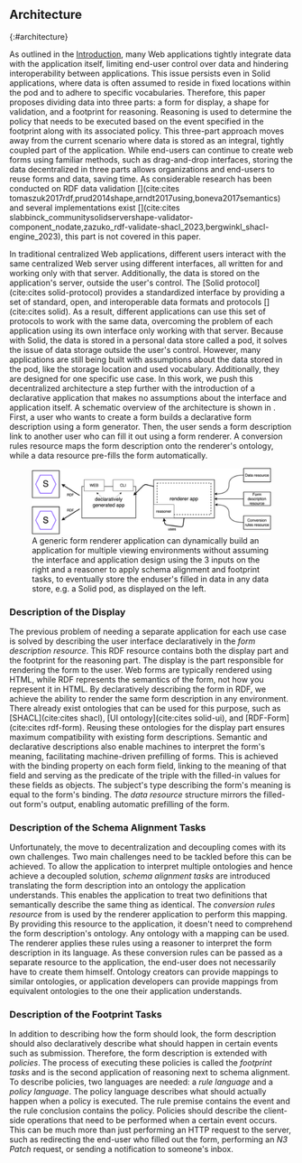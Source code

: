 ## Architecture
{:#architecture}

As outlined in the [Introduction](#introduction), many Web applications tightly integrate data with the application itself, limiting end-user control over data and hindering interoperability between applications.
This issue persists even in Solid applications, where data is often assumed to reside in fixed locations within the pod and to adhere to specific vocabularies.
Therefore, this paper proposes dividing data into three parts: a form for display, a shape for validation, and a footprint for reasoning.
Reasoning is used to determine the policy that needs to be executed based on the event specified in the footprint along with its associated policy.
This three-part approach moves away from the current scenario where data is stored as an integral, tightly coupled part of the application.
While end-users can continue to create web forms using familiar methods, such as drag-and-drop interfaces, storing the data decentralized in three parts allows organizations and end-users to reuse forms and data, saving time.
As considerable research has been conducted on RDF data validation [](cite:cites tomaszuk2017rdf,prud2014shape,arndt2017using,boneva2017semantics) and several implementations exist [](cite:cites slabbinck_communitysolidservershape-validator-component_nodate,zazuko_rdf-validate-shacl_2023,bergwinkl_shacl-engine_2023), this part is not covered in this paper.

In traditional centralized Web applications, different users interact with the same centralized Web server using different interfaces, all written for and working only with that server.
Additionally, the data is stored on the application's server, outside the user's control.
The [Solid protocol](cite:cites solid-protocol) provides a standardized interface by providing a set of standard, open, and interoperable data formats and protocols [](cite:cites solid).
As a result, different applications can use this set of protocols to work with the same data, overcoming the problem of each application using its own interface only working with that server.
Because with Solid, the data is stored in a personal data store called a pod, it solves the issue of data storage outside the user's control.
However, many applications are still being built with assumptions about the data stored in the pod, like the storage location and used vocabulary.
Additionally, they are designed for one specific use case.
In this work, we push this decentralized architecture a step further with the introduction of a declarative application that makes no assumptions about the interface and application itself.
A schematic overview of the architecture is shown in [](#fig:renderer-architecture).
First, a user who wants to create a form builds a declarative form description using a form generator.
Then, the user sends a form description link to another user who can fill it out using a form renderer.
A conversion rules resource maps the form description onto the renderer's ontology, while a data resource pre-fills the form automatically.

<figure id="fig:renderer-architecture">
<img src="img/stage-2.svg" alt="[Figure of high level architecture of declarative applications]" />
<figcaption markdown="block">
A generic form renderer application can dynamically build an application for multiple viewing environments without assuming the interface and application design using the 3 inputs on the right and a reasoner to apply schema alignment and footprint tasks, to eventually store the enduser's filled in data in any data store, e.g. a Solid pod, as displayed on the left.
</figcaption>
</figure>


### Description of the Display

The previous problem of needing a separate application for each use case is solved by describing the user interface declaratively in the *form description resource*.
This RDF resource contains both the display part and the footprint for the reasoning part.
The display is the part responsible for rendering the form to the user.
Web forms are typically rendered using HTML, while RDF represents the semantics of the form, not how you represent it in HTML.
By declaratively describing the form in RDF, we achieve the ability to render the same form description in any environment.
There already exist ontologies that can be used for this purpose, such as [SHACL](cite:cites shacl), [UI ontology](cite:cites solid-ui), and [RDF-Form](cite:cites rdf-form).
Reusing these ontologies for the display part ensures maximum compatibility with existing form descriptions.
Semantic and declarative descriptions also enable machines to interpret the form's meaning, facilitating machine-driven prefilling of forms.
This is achieved with the binding property on each form field, linking to the meaning of that field and serving as the predicate of the triple with the filled-in values for these fields as objects.
The subject's type describing the form's meaning is equal to the form's binding.
The *data resource* structure mirrors the filled-out form's output, enabling automatic prefilling of the form.


### Description of the Schema Alignment Tasks

Unfortunately, the move to decentralization and decoupling comes with its own challenges.
Two main challenges need to be tackled before this can be achieved.
To allow the application to interpret multiple ontologies and hence achieve a decoupled solution, *schema alignment tasks* are introduced translating the form description into an ontology the application understands.
This enables the application to treat two definitions that semantically describe the same thing as identical.
The *conversion rules resource* from [](#fig:renderer-architecture) is used by the renderer application to perform this mapping.
By providing this resource to the application, it doesn't need to comprehend the form description's ontology.
Any ontology with a mapping can be used.
The renderer applies these rules using a reasoner to interpret the form description in its language.
As these conversion rules can be passed as a separate resource to the application, the end-user does not necessarily have to create them himself. 
Ontology creators can provide mappings to similar ontologies, or application developers can provide mappings from equivalent ontologies to the one their application understands.


### Description of the Footprint Tasks

In addition to describing how the form should look, the form description should also declaratively describe what should happen in certain events such as submission.
Therefore, the form description is extended with *policies*.
The process of executing these policies is called the *footprint tasks* and is the second application of reasoning next to schema alignment.
To describe policies, two languages are needed: a *rule language* and a *policy language*.
The policy language describes what should actually happen when a policy is executed.
The rule premise contains the event and the rule conclusion contains the policy.
Policies should describe the client-side operations that need to be performed when a certain event occurs.
This can be much more than just performing an HTTP request to the server, such as redirecting the end-user who filled out the form, performing an *N3 Patch* request, or sending a notification to someone's inbox.
